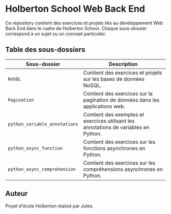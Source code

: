 # Holberton School Web Back End

Ce repository contient des exercices et projets liés au développement Web Back End dans le cadre de Holberton School. Chaque sous-dossier correspond à un sujet ou un concept particulier.

## Table des sous-dossiers

| Sous-dossier                     | Description |
|---------------------------------|-------------|
| `NoSQL`                          | Contient des exercices et projets sur les bases de données NoSQL. |
| `Pagination`                     | Contient des exercices sur la pagination de données dans les applications web. |
| `python_variable_annotations`    | Contient des exemples et exercices utilisant les annotations de variables en Python. |
| `python_async_function`          | Contient des exercices sur les fonctions asynchrones en Python. |
| `python_async_comprehension`     | Contient des exercices sur les compréhensions asynchrones en Python. |

## Auteur

Projet d'école Holberton réalisé par Jules.


